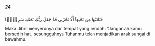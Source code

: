 ##### 24

<span class="ayah">فَنَادَىٰهَا مِن تَحْتِهَآ أَلَّا تَحْزَنِى قَدْ جَعَلَ رَبُّكِ تَحْتَكِ سَرِيًّۭا</span>

<span class="ayah_translation">Maka Jibril menyerunya dari tempat yang rendah: "Janganlah kamu bersedih hati, sesungguhnya Tuhanmu telah menjadikan anak sungai di bawahmu.</span>
